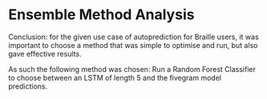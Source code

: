 # Ensemble Method Analysis

Conclusion: for the given use case of autoprediction for Braille users, it was important to choose a method that was simple to optimise and run, but also gave effective results.

As such the following method was chosen: Run a Random Forest Classifier to choose between an LSTM of length 5 and the fivegram model predictions.

